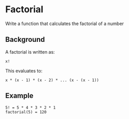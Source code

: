 Factorial
============
Write a function that calculates the factorial of a number

Background
---------------------
A factorial is written as:
```
x!
```
This evaluates to:
```
x * (x - 1) * (x - 2) * ... (x - (x - 1))
```
Example
---------------------
```
5! = 5 * 4 * 3 * 2 * 1
factorial(5) = 120
```
